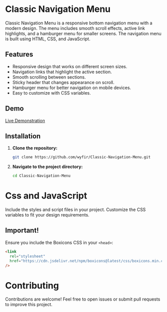 # Classic Navigation Menu

Classic Navigation Menu is a responsive bottom navigation menu with a modern design. The menu includes smooth scroll effects, active link highlights, and a hamburger menu for smaller screens. The navigation menu is built using HTML, CSS, and JavaScript.

## Features

- Responsive design that works on different screen sizes.
- Navigation links that highlight the active section.
- Smooth scrolling between sections.
- Sticky header that changes appearance on scroll.
- Hamburger menu for better navigation on mobile devices.
- Easy to customize with CSS variables.

## Demo

[Live Demonstration](https://wyfir.github.io/Classic-Navigation-Menu/)

## Installation

1. **Clone the repository:**
   ```bash
   git clone https://github.com/wyfir/Classic-Navigation-Menu.git
   ```
2. **Navigate to the project directory:**
   ```bash
   cd Classic-Navigation-Menu
   ```

# Css and JavaScript

Include the styles and script files in your project. Customize the CSS variables to fit your design requirements.

## Important!

Ensure you include the Boxicons CSS in your `<head>`:

```html
<link
  rel="stylesheet"
  href="https://cdn.jsdelivr.net/npm/boxicons@latest/css/boxicons.min.css"
/>
```

# Contributing

Contributions are welcome! Feel free to open issues or submit pull requests to improve this project.
